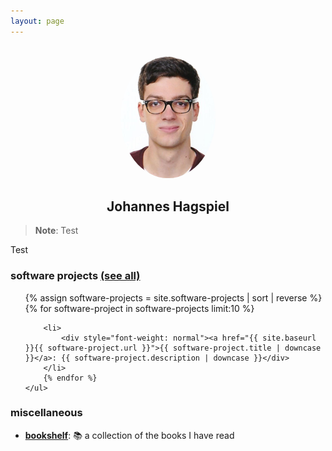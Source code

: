 ```yaml
---
layout: page
---
```


<center>
<br/>
<img width="30%" src="/assets/img/profile.jpg" style="border-radius: 50%;">
<h2>Johannes Hagspiel</h2>
</center>

> **Note**: Test

Test 

### software projects [(see all)](/software-projects)

<div class="posts" id="Blog">
    <ul>
        {% assign software-projects = site.software-projects | sort | reverse %}
        {% for software-project in software-projects limit:10 %}

        <li>
            <div style="font-weight: normal"><a href="{{ site.baseurl }}{{ software-project.url }}">{{ software-project.title | downcase }}</a>: {{ software-project.description | downcase }}</div>
        </li>
        {% endfor %}
    </ul>

</div>

### miscellaneous

- [**bookshelf**](/bookshelf): 📚 a collection of the books I have read